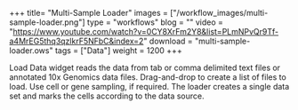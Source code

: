 +++
title= "Multi-Sample Loader"
images =  ["/workflow_images/multi-sample-loader.png"]
type = "workflows"
blog =  ""
video = "https://www.youtube.com/watch?v=0CY8XrFm2Y8&list=PLmNPvQr9Tf-a4MrEG5thq3qzlkrF5NFbC&index=2"
download = "multi-sample-loader.ows"
tags = ["Data"]
weight = 1200
+++

Load Data widget reads the data from tab or comma delimited text files or annotated 10x Genomics data files. Drag-and-drop to create a list of files to load. Use cell or gene sampling, if required. The loader creates a single data set and marks the cells according to the data source.